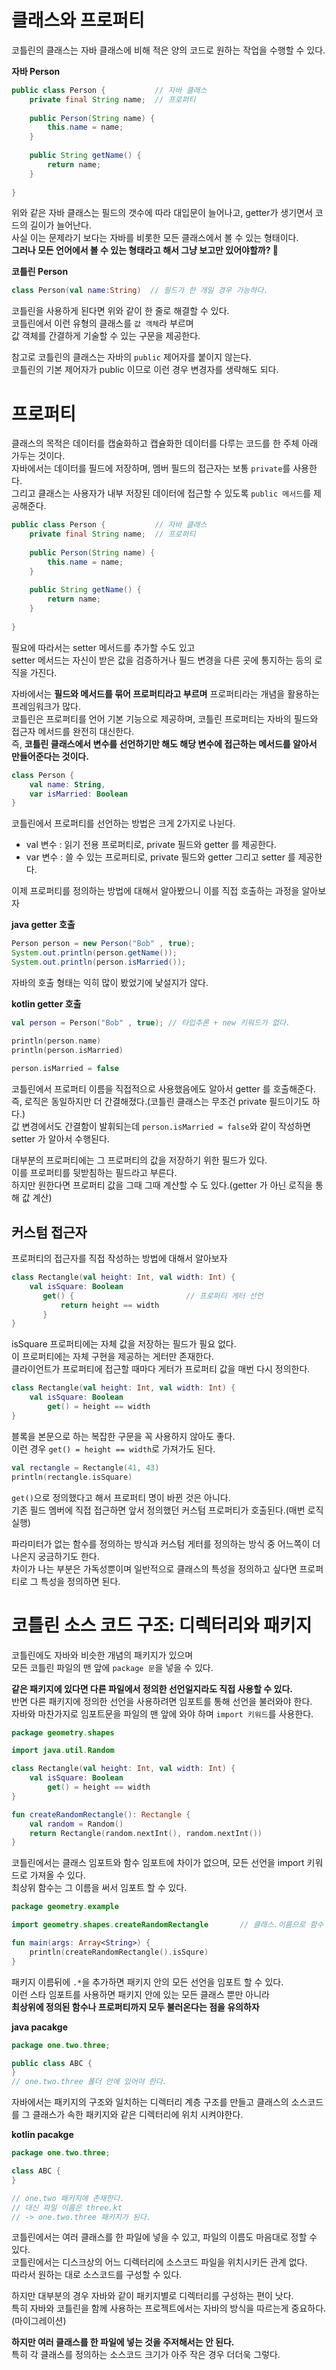 클래스와 프로퍼티
==================
코틀린의 클래스는 자바 클래스에 비해 적은 양의 코드로 원하는 작업을 수행할 수 있다.     
   
**자바 Person**
```java
public class Person {           // 자바 클래스 
    private final String name;  // 프로퍼티 
    
    public Person(String name) {
        this.name = name;
    }
    
    public String getName() {
        return name;
    }
    
}
```
위와 같은 자바 클래스는 필드의 갯수에 따라 대입문이 늘어나고, getter가 생기면서 코드의 길이가 늘어난다.       
사실 이는 문제라기 보다는 자바를 비롯한 모든 클래스에서 볼 수 있는 형태이다.          
**그러나 모든 언어에서 볼 수 있는 형태라고 해서 그냥 보고만 있어야할까? 🤔**     
    
**코틀린 Person**
```kt  
class Person(val name:String)  // 필드가 한 개일 경우 가능하다.   
```  
코틀린을 사용하게 된다면 위와 같이 한 줄로 해결할 수 있다.    
코틀린에서 이런 유형의 클래스를 `값 객체`라 부르며      
값 객체를 간결하게 기술할 수 있는 구문을 제공한다.       

참고로 코틀린의 클래스는 자바의 `public` 제어자를 붙이지 않는다.     
코틀린의 기본 제어자가 public 이므로 이런 경우 변경자를 생략해도 되다.      

# 프로퍼티 
클래스의 목적은 데이터를 캡술화하고 캡슐화한 데이터를 다루는 코드를 한 주체 아래 가두는 것이다.     
자바에서는 데이터를 필드에 저장하며, 멤버 필드의 접근자는 보통 `private`를 사용한다.              
그리고 클래스는 사용자가 내부 저장된 데이터에 접근할 수 있도록 `public 메서드`를 제공해준다.       

```java
public class Person {           // 자바 클래스 
    private final String name;  // 프로퍼티 
    
    public Person(String name) {
        this.name = name;
    }
    
    public String getName() {
        return name;
    }
    
}
```

필요에 따라서는 setter 메서드를 추가할 수도 있고      
setter 메서드는 자신이 받은 값을 검증하거나 필드 변경을 다른 곳에 통지하는 등의 로직을 가진다.        
   
자바에서는 **필드와 메서드를 묶어 프로퍼티라고 부르며** 프로퍼티라는 개념을 활용하는 프레임워크가 많다.          
코틀린은 프로퍼티를 언어 기본 기능으로 제공하며, 코틀린 프로퍼티는 자바의 필드와 접근자 메서드를 완전히 대신한다.        
즉, **코틀린 클래스에서 변수를 선언하기만 해도 해당 변수에 접근하는 메서드를 알아서 만들어준다는 것이다.**       

```kt
class Person {
    val name: String,
    var isMarried: Boolean
}
```
코틀린에서 프로퍼티를 선언하는 방법은 크게 2가지로 나뉜다.     
  
* val 변수 : 읽기 전용 프로퍼티로, private 필드와 getter 를 제공한다.     
* var 변수 : 쓸 수 있는 프로퍼티로, private 필드와 getter 그리고 setter 를 제공한다.     

이제 프로퍼티를 정의하는 방법에 대해서 알아봤으니 이를 직접 호출하는 과정을 알아보자    

**java getter 호출**
```java
Person person = new Person("Bob" , true);
System.out.println(person.getName());
System.out.println(person.isMarried());
```
자바의 호출 형태는 익히 많이 봤었기에 낯설지가 않다.         

**kotlin getter 호출**
```kt
val person = Person("Bob" , true); // 타입추론 + new 키워드가 없다.   

println(person.name)
println(person.isMarried)
 
person.isMarried = false
```   
코틀린에서 프로퍼티 이름을 직접적으로 사용했음에도 알아서 getter 를 호출해준다.          
즉, 로직은 동일하지만 더 간결해졌다.(코틀린 클래스는 무조건 private 필드이기도 하다.)      
값 변경에서도 간결함이 발휘되는데 `person.isMarried = false`와 같이 작성하면 setter 가 알아서 수행된다.      

대부분의 프로퍼티에는 그 프로퍼티의 값을 저장하기 위한 필드가 있다.     
이를 프로퍼티를 뒷받침하는 필드라고 부른다.   
하지만 원한다면 프로퍼티 값을 그때 그때 계산할 수 도 있다.(getter 가 아닌 로직을 통해 값 계산)   

## 커스텀 접근자     
프로퍼티의 접근자를 직접 작성하는 방법에 대해서 알아보자       

```kt
class Rectangle(val height: Int, val width: Int) {
    val isSquare: Boolean
       get() {                         // 프로퍼티 게터 선언
           return height == width
       } 
}
```
isSquare 프로퍼티에는 자체 값을 저장하는 필드가 필요 없다.        
이 프로퍼티에는 자체 구현을 제공하는 게터만 존재한다.           
클라이언트가 프로퍼티에 접근할 때마다 게터가 프로퍼티 값을 매번 다시 정의한다.       

```kt
class Rectangle(val height: Int, val width: Int) {
    val isSquare: Boolean
        get() = height == width
}
```
   
블록을 본문으로 하는 복잡한 구문을 꼭 사용하지 않아도 좋다.   
이런 경우 `get() = height == width`로 가져가도 된다. 

```kt
val rectangle = Rectangle(41, 43)
println(rectangle.isSquare)
```
`get()`으로 정의했다고 해서 프로퍼티 명이 바뀐 것은 아니다.       
기존 필드 멤버에 직접 접근하면 앞서 정의했던 커스텀 프로퍼티가 호출된다.(매번 로직 실행)         

파라미터가 없는 함수를 정의하는 방식과 커스텀 게터를 정의하는 방식 중 어느쪽이 더 나은지 궁금하기도 한다.       
차이가 나는 부분은 가독성뿐이며 일반적으로 클래스의 특성을 정의하고 싶다면 프로퍼티로 그 특성을 정의하면 된다.     

# 코틀린 소스 코드 구조: 디렉터리와 패키지 
코틀린에도 자바와 비슷한 개념의 패키지가 있으며      
모든 코틀린 파일의 맨 앞에 `package 문`을 넣을 수 있다.          

**같은 패키지에 있다면 다른 파일에서 정의한 선언일지라도 직접 사용할 수 있다.**        
반면 다른 패키지에 정의한 선언을 사용하려면 임포트를 통해 선언을 불러와야 한다.          
자바와 마찬가지로 임포트문을 파일의 맨 앞에 와야 하며 `import 키워드`를 사용한다.        

```kt
package geometry.shapes

import java.util.Random

class Rectangle(val height: Int, val width: Int) {
    val isSquare: Boolean
        get() = height == width
}

fun createRandomRectangle(): Rectangle {
    val random = Random()
    return Rectangle(random.nextInt(), random.nextInt())
}
```

코틀린에서는 클래스 임포트와 함수 임포트에 차이가 없으며, 모든 선언을 import 키워드로 가져올 수 있다.      
최상위 함수는 그 이름을 써서 임포트 할 수 있다.    

```kt 
package geometry.example

import geometry.shapes.createRandomRectangle       // 클래스.이름으로 함수 임포트하기 -> static 함수가 클래스내에 없어도 된다는 의미같다.    

fun main(args: Array<String>) {
    println(createRandomRectangle().isSqure)
}
```

패키지 이름뒤에 `.*`을 추가하면 패키지 안의 모든 선언을 임포트 할 수 있다.     
이런 스타 임포트를 사용하면 패키지 안에 있는 모든 클래스 뿐만 아니라          
**최상위에 정의된 함수나 프로퍼티까지 모두 불러온다는 점을 유의하자**      

**java pacakge**
```java
package one.two.three;

public class ABC {
}
// one.two.three 폴더 안에 있어야 한다.   
```
자바에서는 패키지의 구조와 일치하는 디렉터리 계층 구조를 만들고 클래스의 소스코드를 그 클래스가 속한 패키지와 같은 디렉터리에 위치 시켜야한다.          

**kotlin pacakge**   
```kt
package one.two.three;

class ABC {
}

// one.two 패키지에 존재한다.
// 대신 파일 이름은 three.kt 
// -> one.two.three 패키지가 된다.  
```
코틀린에서는 여러 클래스를 한 파일에 넣을 수 있고, 파일의 이름도 마음대로 정할 수 있다.      
코틀린에서는 디스크상의 어느 디렉터리에 소스코드 파일을 위치시키든 관계 없다.      
따라서 원하는 대로 소스코드를 구성할 수 있다.    

하지만 대부분의 경우 자바와 같이 패키지별로 디렉터리를 구성하는 편이 낫다.    
특히 자바와 코틀린을 함께 사용하는 프로젝트에서는 자바의 방식을 따르는게 중요하다.(마이그레이션)     
      
**하지만 여러 클래스를 한 파일에 넣는 것을 주저해서는 안 된다.**         
특히 각 클래스를 정의하는 소스코드 크기가 아주 작은 경우 더더욱 그렇다.    

